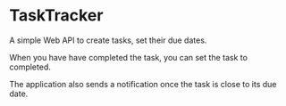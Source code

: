 # TaskTracker

A simple Web API to create tasks, set their due dates. 

When you have have completed the task, you can set the task to completed.

The application also sends a notification once the task is close to its due date.
